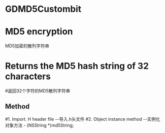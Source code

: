 # GDMD5Custombit
# MD5 encryption  
   MD5加密的散列字符串
   
# Returns the MD5 hash string of 32 characters
  #返回32个字符的MD5散列字符串

## Method
  #1. Import. H header file   --导入.h头文件
  #2. Object instance method   --实例化对象方法
      - (NSString *)md5String;
